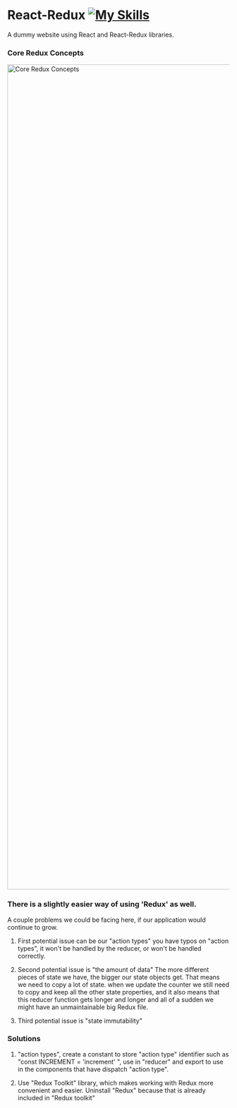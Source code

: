 # React-Redux [![My Skills](https://skillicons.dev/icons?i=redux)](https://skillicons.dev)

A dummy website using React and React-Redux libraries.

### Core Redux Concepts

<img width="1872" alt="Core Redux Concepts" src="https://user-images.githubusercontent.com/51529613/235337635-445d03ee-9411-43f9-9dab-6bed30309055.png">

### There is a slightly easier way of using 'Redux' as well.

A couple problems we could be facing here, if our application would continue to grow.

1. First potential issue can be our "action types"
   you have typos on "action types", it won't be handled by the reducer, or won't be handled correctly.

2. Second potential issue is "the amount of data"
   The more different pieces of state we have, the bigger our state objects get.
   That means we need to copy a lot of state.
   when we update the counter we still need to copy and keep all the other state properties,
   and it also means that this reducer function gets longer and longer and all of a sudden
   we might have an unmaintainable big Redux file.

3. Third potential issue is "state immutability"

### Solutions

1. "action types", create a constant to store "action type" identifier such as "const INCREMENT = 'increment' ", use in "reducer" and export to use in the components that have dispatch "action type".

2. Use "Redux Toolkit" library, which makes working with Redux more convenient and easier. Uninstall "Redux" because that is already included in "Redux toolkit"
